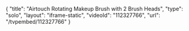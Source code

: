 {
    "title": "Airtouch Rotating Makeup Brush with 2 Brush Heads",
    "type": "solo",
    "layout": "iframe-static",
    "videoId": "112327766",
    "url": "\/tvpembed\/112327766"
}